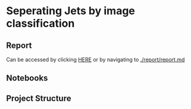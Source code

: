 # Seperating Jets by image classification


## Report

Can be accessed by clicking [HERE](https://github.com/EilertSkram/Seperating-Jets-by-image-classification/blob/main/report/report.md) or by navigating to [./report/report.md](https://github.com/EilertSkram/Seperating-Jets-by-image-classification/blob/main/report/report.md)

## Notebooks

## Project Structure
